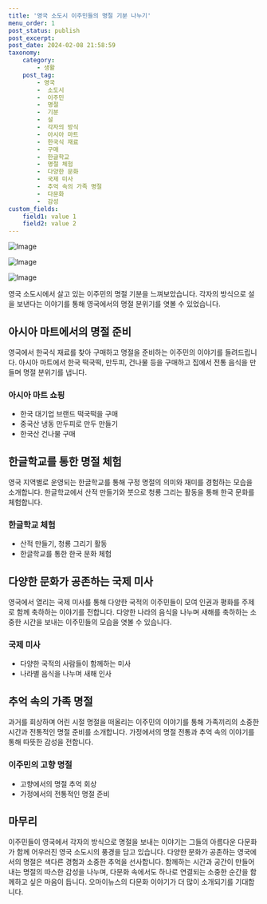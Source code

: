 ```yaml
---
title: '영국 소도시 이주민들의 명절 기분 나누기'
menu_order: 1
post_status: publish
post_excerpt: 
post_date: 2024-02-08 21:58:59
taxonomy:
    category:
        - 생활
    post_tag:
        - 영국
        -  소도시
        -  이주민
        -  명절
        -  기분
        -  설
        -  각자의 방식
        -  아시아 마트
        -  한국식 재료
        -  구매
        -  한글학교
        -  명절 체험
        -  다양한 문화
        -  국제 미사
        -  추억 속의 가족 명절
        -  다문화
        -  감성
custom_fields:
    field1: value 1
    field2: value 2
---
```


![Image](https://imgnews.pstatic.net/image/047/2024/02/08/0002421790_001_20240208181601099.jpg?type=w647)

![Image](https://imgnews.pstatic.net/image/047/2024/02/08/0002421790_002_20240208181601172.jpg?type=w647)

![Image](https://imgnews.pstatic.net/image/047/2024/02/08/0002421790_003_20240208181601212.jpg?type=w647)

영국 소도시에서 살고 있는 이주민의 명절 기분을 느껴보았습니다. 각자의 방식으로 설을 보낸다는 이야기를 통해 영국에서의 명절 분위기를 엿볼 수 있었습니다. 
## 아시아 마트에서의 명절 준비
영국에서 한국식 재료를 찾아 구매하고 명절을 준비하는 이주민의 이야기를 들려드립니다. 아시아 마트에서 한국 떡국떡, 만두피, 건나물 등을 구매하고 집에서 전통 음식을 만들며 명절 분위기를 냅니다. 
### 아시아 마트 쇼핑
- 한국 대기업 브랜드 떡국떡을 구매
- 중국산 냉동 만두피로 만두 만들기
- 한국산 건나물 구매
## 한글학교를 통한 명절 체험
영국 지역별로 운영되는 한글학교를 통해 구정 명절의 의미와 재미를 경험하는 모습을 소개합니다. 한글학교에서 산적 만들기와 붓으로 청룡 그리는 활동을 통해 한국 문화를 체험합니다.
### 한글학교 체험
- 산적 만들기, 청룡 그리기 활동
- 한글학교를 통한 한국 문화 체험
## 다양한 문화가 공존하는 국제 미사
영국에서 열리는 국제 미사를 통해 다양한 국적의 이주민들이 모여 인권과 평화를 주제로 함께 축하하는 이야기를 전합니다. 다양한 나라의 음식을 나누며 새해를 축하하는 소중한 시간을 보내는 이주민들의 모습을 엿볼 수 있습니다.
### 국제 미사
- 다양한 국적의 사람들이 함께하는 미사
- 나라별 음식을 나누며 새해 인사
## 추억 속의 가족 명절
과거를 회상하며 어린 시절 명절을 떠올리는 이주민의 이야기를 통해 가족끼리의 소중한 시간과 전통적인 명절 준비를 소개합니다. 가정에서의 명절 전통과 추억 속의 이야기를 통해 따뜻한 감성을 전합니다.
### 이주민의 고향 명절
- 고향에서의 명절 추억 회상
- 가정에서의 전통적인 명절 준비
## 마무리
이주민들이 영국에서 각자의 방식으로 명절을 보내는 이야기는 그들의 아름다운 다문화가 함께 어우러진 영국 소도시의 풍경을 담고 있습니다. 다양한 문화가 공존하는 영국에서의 명절은 색다른 경험과 소중한 추억을 선사합니다. 함께하는 시간과 공간이 만들어내는 명절의 따스한 감성을 나누며, 다문화 속에서도 하나로 연결되는 소중한 순간을 함께하고 싶은 마음이 듭니다. 오마이뉴스의 다문화 이야기가 더 많이 소개되기를 기대합니다.

